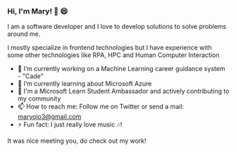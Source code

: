 ### Hi, I'm Mary! :wave: :smile:


I am a software developer and I love to develop solutions to solve problems around me. 

I mostly specialize in frontend technologies but I have experience with some other technologies like RPA, HPC and Human Computer Interaction

- 🔭 I’m currently working on a Machine Learning career guidance system - "Cade"
- 🌱 I’m currently learning about Microsoft Azure
- :star2: I'm a Microsoft Learn Student Ambassador and actively contributing to my community
- 📫 How to reach me: Follow me on Twitter or send a mail: maryojo3@gmail.com
- ⚡ Fun fact: I just really love music :notes:!
<!-- - 👯 I’m looking to collaborate on ... -->
<!-- - 🤔 I’m looking for help with ... -->
<!-- - 💬 Ask me about ... -->
<!-- - 😄 Pronouns: ... -->

It was nice meeting you, do check out my work!
